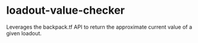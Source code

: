 # loadout-value-checker
Leverages the backpack.tf API to return the approximate current value of a given loadout.
